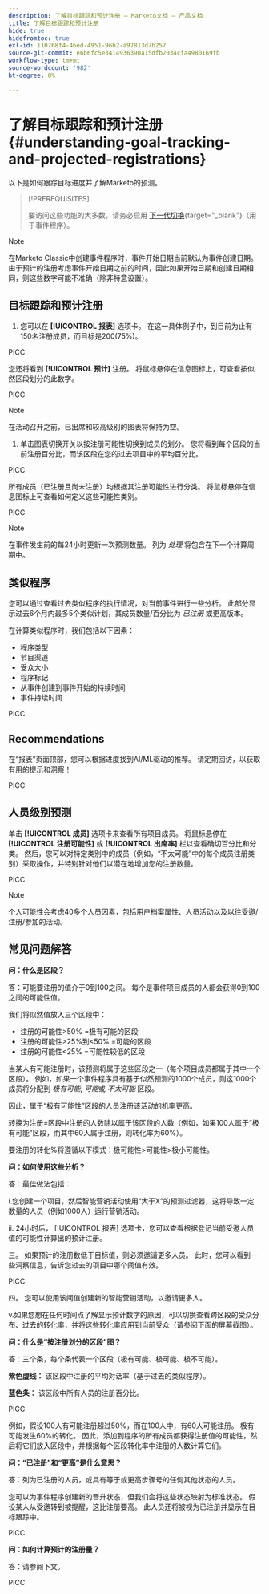 ```yaml
---
description: 了解目标跟踪和预计注册 — Marketo文档 — 产品文档
title: 了解目标跟踪和预计注册
hide: true
hidefromtoc: true
exl-id: 110768f4-46ed-4951-96b2-a97813d7b257
source-git-commit: e6b6fc5e3414936390a15dfb2034cfa4980169fb
workflow-type: tm+mt
source-wordcount: '982'
ht-degree: 0%

---
```


# 了解目标跟踪和预计注册 {#understanding-goal-tracking-and-projected-registrations}

以下是如何跟踪目标进度并了解Marketo的预测。

>[!PREREQUISITES]
>
>要访问这些功能的大多数，请务必启用 [下一代切换](/help/marketo/product-docs/marketo-engage-next-generation-experience/toggle-switch.md){target=&quot;_blank&quot;}（用于事件程序）。

>[!NOTE]
>
>在Marketo Classic中创建事件程序时，事件开始日期当前默认为事件创建日期。 由于预计的注册考虑事件开始日期之前的时间，因此如果开始日期和创建日期相同，则这些数字可能不准确（除非特意设置）。

## 目标跟踪和预计注册

1. 您可以在 **[!UICONTROL 报表]** 选项卡。 在这一具体例子中，到目前为止有150名注册成员，而目标是200(75%)。

PICC

您还将看到 **[!UICONTROL 预计]** 注册。 将鼠标悬停在信息图标上，可查看按似然区段划分的此数字。

PICC

>[!NOTE]
>
>在活动召开之前，已出席和较高级别的图表将保持为空。

1. 单击图表切换开关以按注册可能性切换到成员的划分。 您将看到每个区段的当前注册百分比，而该区段在您的过去项目中的平均百分比。

PICC

所有成员（已注册且尚未注册）均根据其注册可能性进行分类。 将鼠标悬停在信息图标上可查看如何定义这些可能性类别。

PICC

>[!NOTE]
>
>在事件发生前的每24小时更新一次预测数量。 列为 _处理_ 将包含在下一个计算周期中。

## 类似程序

您可以通过查看过去类似程序的执行情况，对当前事件进行一些分析。 此部分显示过去6个月内最多5个类似计划，其成员数量/百分比为 _已注册_ 或更高版本。

在计算类似程序时，我们包括以下因素：

* 程序类型
* 节目渠道
* 受众大小
* 程序标记
* 从事件创建到事件开始的持续时间
* 事件持续时间

PICC

## Recommendations

在“报表”页面顶部，您可以根据进度找到AI/ML驱动的推荐。 请定期回访，以获取有用的提示和洞察！

PICC

## 人员级别预测

单击 **[!UICONTROL 成员]** 选项卡来查看所有项目成员。 将鼠标悬停在 **[!UICONTROL 注册可能性]** 或 **[!UICONTROL 出席率]** 栏以查看确切百分比和分类。 然后，您可以对特定类别中的成员（例如，“不太可能”中的每个成员注册类别）采取操作，并特别针对他们以潜在地增加您的注册数量。

PICC

>[!NOTE]
>
>个人可能性会考虑40多个人员因素，包括用户档案属性、人员活动以及以往受邀/注册/参加的活动。

## 常见问题解答

**问：什么是区段？**

答：可能要注册的值介于0到100之间。 每个是事件项目成员的人都会获得0到100之间的可能性值。

我们将似然值放入三个区段中：

* 注册的可能性>50% =极有可能的区段
* 注册的可能性>25%到&lt;50% =可能的区段
* 注册的可能性&lt;25% =可能性较低的区段

当某人有可能注册时，该预测将属于这些区段之一（每个项目成员都属于其中一个区段）。 例如，如果一个事件程序具有基于似然预测的1000个成员，则这1000个成员将分配到 _极有可能_, _可能_&#x200B;或 _不太可能_ 区段。

因此，属于“极有可能性”区段的人员注册该活动的机率更高。

转换为注册=区段中注册的人数除以属于该区段的人数（例如，如果100人属于“极有可能”区段，而其中60人属于注册，则转化率为60%）。

要注册的转化%将遵循以下模式：极可能性>可能性>极小可能性。

**问：如何使用这些分析？**

答：最佳做法包括：

i.您创建一个项目，然后智能营销活动使用“大于X”的预测过滤器，这将导致一定数量的人员（例如1000人）运行营销活动。

ii. 24小时后， [!UICONTROL 报表] 选项卡，您可以查看根据登记当前受邀人员值的可能性计算出的预计注册。

三。 如果预计的注册数低于目标值，则必须邀请更多人员。 此时，您可以看到一些洞察信息，告诉您过去的项目中哪个阈值有效。

PICC

四。 您可以使用该阈值创建新的智能营销活动，以邀请更多人。

v.如果您想在任何时间点了解显示预计数字的原因，可以切换查看跨区段的受众分布、过去的转化率，并将这些转化率应用到当前受众（请参阅下面的屏幕截图）。

**问：什么是“按注册划分的区段”图？**

答：三个条，每个条代表一个区段（极有可能、极可能、极不可能）。

**紫色虚线：** 该区段中注册的平均对话率（基于过去的类似程序）。

**蓝色条：** 该区段中所有人员的注册百分比。

PICC

例如，假设100人有可能注册超过50%，而在100人中，有60人可能注册。 极有可能发生60%的转化。 因此，添加到程序的所有成员都获得注册值的可能性，然后将它们放入区段中，并根据每个区段转化率中注册的人数计算它们。

**问：“已注册”和“更高”是什么意思？**

答：列为已注册的人员，或具有等于或更高步骤号的任何其他状态的人员。

您可以为事件程序创建新的晋升状态，但我们会将这些状态映射为标准状态。 假设某人从受邀转到被提醒，这比注册要高。 此人员还将被视为已注册并显示在目标跟踪中。

PICC

**问：如何计算预计的注册量？**

答：请参阅下文。

PICC
